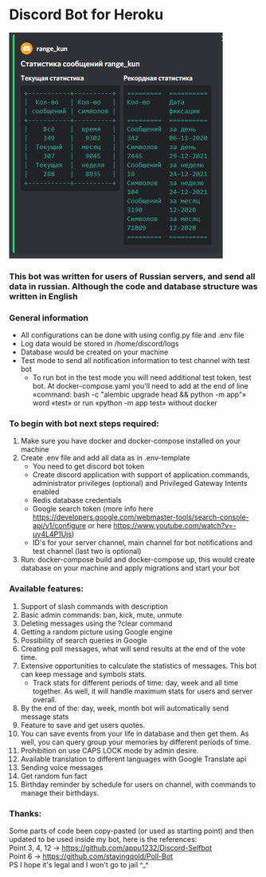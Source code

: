 # Discord Bot for Heroku
![message_stats](Stats_screen.png)
### This bot was written for users of Russian servers, and send all data in russian. Although the code and database structure was written in English

### General information
- All configurations can be done with using config.py file and .env file
- Log data would be stored in /home/discord/logs
- Database would be created on your machine
- Test mode to send all notification information to test channel with test bot
  - To run bot in the test mode you will need additional test token, test bot. At docker-compose.yaml you'll need to add at the end of line
«command:  bash -c "alembic upgrade head && python -m app"» word «test» or run «python -m app test» without docker


### To begin with bot next steps required:
1. Make sure you have docker and docker-compose installed on your machine
2. Create .env file and add all data as in .env-template
    - You need to get discord bot token
    - Create discord application with support of application.commands,  administrator privileges (optional)
   and Privileged Gateway Intents enabled
    - Redis database credentials
    - Google search token (more info here https://developers.google.com/webmaster-tools/search-console-api/v1/configure
   or here https://www.youtube.com/watch?v=-uy4L4P1Ujs)
    - ID's for your server channel, main channel for bot notifications and test channel (last two is optional)
3. Run: docker-compose build and docker-compose up, this would create database on your machine and apply migrations and start your bot

### Available  features:
1. Support of slash commands with description
2. Basic admin commands: ban, kick, mute, unmute
3. Deleting messages using the ?clear command
4. Getting a random picture using Google engine
5. Possibility of search queries in Google
6. Creating poll messages, what will send results at the end of the vote time.
7. Extensive opportunities to calculate the statistics of messages. This bot can keep message and symbols stats.
   - Track stats for different periods of time: day, week and all time together. As well, it will handle maximum stats for users and server overall.
8. By the end of the: day, week, month bot will automatically send message stats
9. Feature to save and get users quotes.
10. You can save events from your life in database and then get them. As well, you can query group your memories by different periods of time.
11. Prohibition on use CAPS LOCK mode by admin desire.
12. Available translation to different languages with Google Translate api
13. Sending voice messages
14. Get random fun fact
15. Birthday reminder by schedule for users on channel, with commands to manage their birthdays.

### Thanks:
Some parts of code been copy-pasted (or used as starting point) and then updated to be used inside my bot, here is the references: <br />
Point 3, 4, 12 -> https://github.com/appu1232/Discord-Selfbot<br />
Point 6 -> https://github.com/stayingqold/Poll-Bot<br />
PS I hope it's legal and I won't go to jail ^_^
